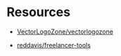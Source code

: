 # Resources

- [VectorLogoZone/vectorlogozone](https://github.com/VectorLogoZone/vectorlogozone)

- [reddavis/freelancer-tools](https://github.com/reddavis/freelancer-tools)
